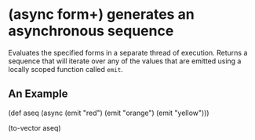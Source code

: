 # (async form+) generates an asynchronous sequence
Evaluates the specified forms in a separate thread of execution.
Returns a sequence that will iterate over any of the values that are
emitted using a locally scoped function called `emit`.

## An Example

  (def aseq (async
    (emit "red")
    (emit "orange")
    (emit "yellow")))

  (to-vector aseq)
